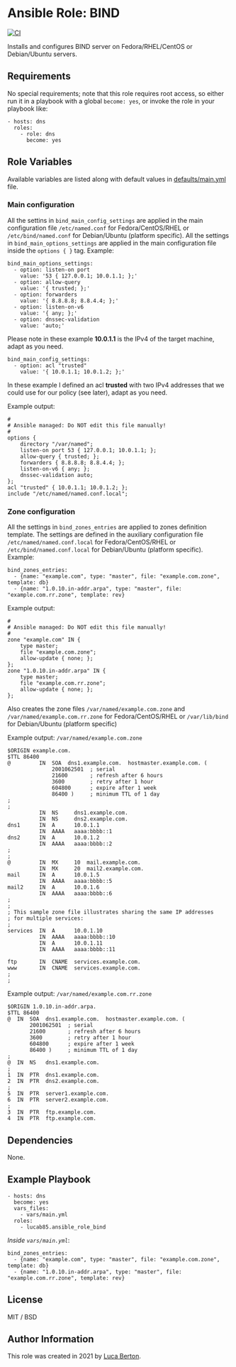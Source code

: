 # Ansible Role: BIND

[![CI](https://github.com/lucab85/ansible-role-bind/workflows/CI/badge.svg?event=push)](https://github.com/lucab85/ansible-role-bind/actions?query=workflow%3ACI)

Installs and configures BIND server on Fedora/RHEL/CentOS or Debian/Ubuntu servers.

## Requirements

No special requirements; note that this role requires root access, so either run it in a playbook with a global `become: yes`, or invoke the role in your playbook like:

    - hosts: dns
      roles:
        - role: dns
          become: yes

## Role Variables

Available variables are listed along with default values in [defaults/main.yml](defaults/main.yml) file.


### Main configuration

All the settins in `bind_main_config_settings` are applied in the main configuration file `/etc/named.conf` for Fedora/CentOS/RHEL or `/etc/bind/named.conf` for Debian/Ubuntu (platform specific).
All the settings in `bind_main_options_settings` are applied in the main configuration file inside the `options { }` tag.
Example:

    bind_main_options_settings:
      - option: listen-on port
        value: '53 { 127.0.0.1; 10.0.1.1; };'
      - option: allow-query
        value: '{ trusted; };'
      - option: forwarders
        value: '{ 8.8.8.8; 8.8.4.4; };'
      - option: listen-on-v6
        value: '{ any; };'
      - option: dnssec-validation
        value: 'auto;'

Please note in these example **10.0.1.1** is the IPv4 of the target machine, adapt as you need.

    bind_main_config_settings:
      - option: acl "trusted"
        value: '{ 10.0.1.1; 10.0.1.2; };'

In these example I defined an acl **trusted** with two IPv4 addresses that we could use for our policy (see later), adapt as you need.

Example output:

    #
    # Ansible managed: Do NOT edit this file manually!
    #
    options {
        directory "/var/named";
        listen-on port 53 { 127.0.0.1; 10.0.1.1; };
        allow-query { trusted; };
        forwarders { 8.8.8.8; 8.8.4.4; };
        listen-on-v6 { any; };
        dnssec-validation auto;
    };
    acl "trusted" { 10.0.1.1; 10.0.1.2; };
    include "/etc/named/named.conf.local";


### Zone configuration

All the settings in `bind_zones_entries` are applied to zones definition template.
The settings are defined in the auxiliary configuration file `/etc/named/named.conf.local` for Fedora/CentOS/RHEL or `/etc/bind/named.conf.local` for Debian/Ubuntu (platform specific).
Example:

    bind_zones_entries:
      - {name: "example.com", type: "master", file: "example.com.zone", template: db}
      - {name: "1.0.10.in-addr.arpa", type: "master", file: "example.com.rr.zone", template: rev}

Example output:

    #
    # Ansible managed: Do NOT edit this file manually!
    #
    zone "example.com" IN {
        type master;
        file "example.com.zone";
        allow-update { none; };
    };
    zone "1.0.10.in-addr.arpa" IN {
        type master;
        file "example.com.rr.zone";
        allow-update { none; };
    };

Also creates the zone files `/var/named/example.com.zone` and `/var/named/example.com.rr.zone` for Fedora/CentOS/RHEL or `/var/lib/bind` for Debian/Ubuntu (platform specific)

Example output: `/var/named/example.com.zone`

    $ORIGIN example.com.
    $TTL 86400
    @         IN  SOA  dns1.example.com.  hostmaster.example.com. (
                  2001062501  ; serial
                  21600       ; refresh after 6 hours
                  3600        ; retry after 1 hour
                  604800      ; expire after 1 week
                  86400 )     ; minimum TTL of 1 day
    ;
    ;
              IN  NS     dns1.example.com.
              IN  NS     dns2.example.com.
    dns1      IN  A      10.0.1.1
              IN  AAAA   aaaa:bbbb::1
    dns2      IN  A      10.0.1.2
              IN  AAAA   aaaa:bbbb::2
    ;
    ;
    @         IN  MX     10  mail.example.com.
              IN  MX     20  mail2.example.com.
    mail      IN  A      10.0.1.5
              IN  AAAA   aaaa:bbbb::5
    mail2     IN  A      10.0.1.6
              IN  AAAA   aaaa:bbbb::6
    ;
    ;
    ; This sample zone file illustrates sharing the same IP addresses
    ; for multiple services:
    ;
    services  IN  A      10.0.1.10
              IN  AAAA   aaaa:bbbb::10
              IN  A      10.0.1.11
              IN  AAAA   aaaa:bbbb::11

    ftp       IN  CNAME  services.example.com.
    www       IN  CNAME  services.example.com.
    ;
    ;


Example output: `/var/named/example.com.rr.zone`

    $ORIGIN 1.0.10.in-addr.arpa.
    $TTL 86400
    @  IN  SOA  dns1.example.com.  hostmaster.example.com. (
           2001062501  ; serial
           21600       ; refresh after 6 hours
           3600        ; retry after 1 hour
           604800      ; expire after 1 week
           86400 )     ; minimum TTL of 1 day
    ;
    @  IN  NS   dns1.example.com.
    ;
    1  IN  PTR  dns1.example.com.
    2  IN  PTR  dns2.example.com.
    ;
    5  IN  PTR  server1.example.com.
    6  IN  PTR  server2.example.com.
    ;
    3  IN  PTR  ftp.example.com.
    4  IN  PTR  ftp.example.com.


## Dependencies

None.

## Example Playbook

    - hosts: dns
      become: yes
      vars_files:
        - vars/main.yml
      roles:
        - lucab85.ansible_role_bind

*Inside `vars/main.yml`*:

    bind_zones_entries:
      - {name: "example.com", type: "master", file: "example.com.zone", template: db}
      - {name: "1.0.10.in-addr.arpa", type: "master", file: "example.com.rr.zone", template: rev}

## License

MIT / BSD

## Author Information

This role was created in 2021 by [Luca Berton](https://www.lucaberton.it/).
